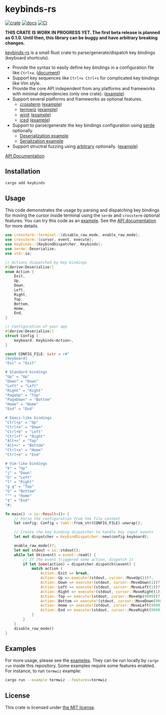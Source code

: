 keybinds-rs
===========
[![crate][crate-badge]][crates-io]
[![docs][doc-badge]][api-doc]
[![CI][ci-badge]][ci]

**THIS CRATE IS WORK IN PROGRESS YET. The first beta release is planned as 0.1.0. Until then, this
library can be buggy and have arbitrary breaking changes.**

[keybinds-rs][crates-io] is a small Rust crate to parse/generate/dispatch key bindings (keyboard shortcuts).

- Provide the syntax to easily define key bindings in a configuration file like `Ctrl+a`. ([document](./doc/binding_syntax.md))
- Support key sequences like `Ctrl+x Ctrl+s` for complicated key bindings like Vim style.
- Provide the core API independent from any platforms and frameworks with minimal dependencies (only one crate). ([example](./examples/minimal.rs))
- Support several platforms and frameworks as optional features.
  - [crossterm][] ([example](./examples/crossterm.rs))
  - [termwiz][] ([example](./examples/termwiz.rs))
  - [winit][] ([example](./examples/winit.rs))
  - [iced][] ([example](./examples/iced.rs))
- Support to parse/generate the key bindings configuration using [serde][] optionally.
  - [Deserialization example](./examples/deserialize.rs)
  - [Serialization example](./examples/serialize.rs)
- Support structral fuzzing using [arbitrary][] optionally. ([example](./examples/arbitrary.rs))

[API Documentation][api-doc]

## Installation

```sh
cargo add keybinds
```

## Usage

This code demonstrates the usage by parsing and dispatching key bindings for moving the cursor inside terminal
using the `serde` and `crossterm` optional features. You can try this code as an [example](./examples/crossterm.rs).
See the [API documentation][api-doc] for more details.

```rust
use crossterm::terminal::{disable_raw_mode, enable_raw_mode};
use crossterm::{cursor, event, execute};
use keybinds::{KeybindDispatcher, Keybinds};
use serde::Deserialize;
use std::io;

// Actions dispatched by key bindings
#[derive(Deserialize)]
enum Action {
    Exit,
    Up,
    Down,
    Left,
    Right,
    Top,
    Bottom,
    Home,
    End,
}

// Configuration of your app
#[derive(Deserialize)]
struct Config {
    keyboard: Keybinds<Action>,
}

const CONFIG_FILE: &str = r#"
[keyboard]
"Esc" = "Exit"

# Standard bindings
"Up" = "Up"
"Down" = "Down"
"Left" = "Left"
"Right" = "Right"
"PageUp" = "Top"
"PageDown" = "Bottom"
"Home" = "Home"
"End" = "End"

# Emacs-like bindings
"Ctrl+p" = "Up"
"Ctrl+n" = "Down"
"Ctrl+b" = "Left"
"Ctrl+f" = "Right"
"Alt+<" = "Top"
"Alt+>" = "Bottom"
"Ctrl+a" = "Home"
"Ctrl+e" = "End"

# Vim-like bindings
"k" = "Up"
"j" = "Down"
"h" = "Left"
"l" = "Right"
"g g" = "Top"
"G" = "Bottom"
"^" = "Home"
"$" = "End"
"#;

fn main() -> io::Result<()> {
    // Parse the configuration from the file content
    let config: Config = toml::from_str(CONFIG_FILE).unwrap();

    // Create the key binding dispatcher to handle key input events
    let mut dispatcher = KeybindDispatcher::new(config.keyboard);

    enable_raw_mode()?;
    let mut stdout = io::stdout();
    while let Ok(event) = event::read() {
        // If the event triggered some action, dispatch it
        if let Some(action) = dispatcher.dispatch(&event) {
            match action {
                Action::Exit => break,
                Action::Up => execute!(stdout, cursor::MoveUp(1))?,
                Action::Down => execute!(stdout, cursor::MoveDown(1))?,
                Action::Left => execute!(stdout, cursor::MoveLeft(1))?,
                Action::Right => execute!(stdout, cursor::MoveRight(1))?,
                Action::Top => execute!(stdout, cursor::MoveUp(9999))?,
                Action::Bottom => execute!(stdout, cursor::MoveDown(9999))?,
                Action::Home => execute!(stdout, cursor::MoveLeft(9999))?,
                Action::End => execute!(stdout, cursor::MoveRight(9999))?,
            }
        }
    }
    disable_raw_mode()
}
```

## Examples

For more usage, please see the [examples](./examples). They can be run locally by `cargo run` inside this repository.
Some examples require some features enabled. For instance, to run `termwiz` example:

```sh
cargo run --example termwiz --features=termwiz
```

## License

This crate is licensed under [the MIT license](./LICENSE.txt).

[crate-badge]: https://img.shields.io/crates/v/keybinds
[crates-io]: https://crates.io/crates/keybinds
[doc-badge]: https://docs.rs/keybinds/badge.svg
[api-doc]: https://docs.rs/keybinds/latest/keybinds/
[ci-badge]: https://github.com/rhysd/keybinds-rs/actions/workflows/ci.yml/badge.svg
[ci]: https://github.com/rhysd/keybinds-rs/actions/workflows/ci.yml
[serde]: https://serde.rs/
[crossterm]: https://crates.io/crates/crossterm
[winit]: https://crates.io/crates/winit
[iced]: https://crates.io/crates/iced
[termwiz]: https://crates.io/crates/termwiz
[arbitrary]: https://crates.io/crates/arbitrary
[toml]: https://crates.io/crates/toml
